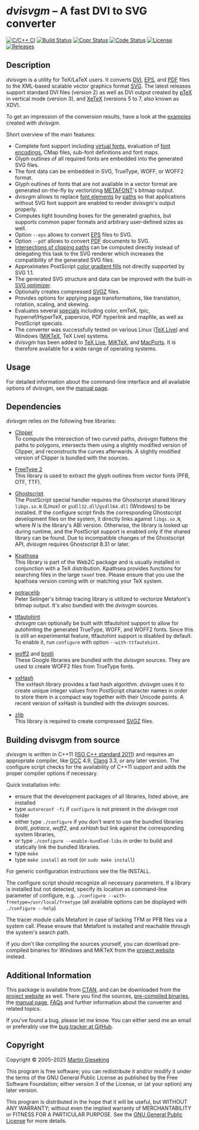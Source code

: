 _dvisvgm_ &ndash; A fast DVI to SVG converter
=============================================
[![C/C++ CI](https://github.com/mgieseki/dvisvgm/actions/workflows/c-cpp.yml/badge.svg)](https://github.com/mgieseki/dvisvgm/actions/workflows/c-cpp.yml)
[![Build Status](https://ci.appveyor.com/api/projects/status/0rbkw88js1on4g2u/branch/master?svg=true)](https://ci.appveyor.com/project/mgieseki/dvisvgm/branch/master)
[![Copr Status](https://copr.fedorainfracloud.org/coprs/mgieseki/dvisvgm/package/dvisvgm/status_image/last_build.png)](https://copr.fedorainfracloud.org/coprs/mgieseki/dvisvgm/package/dvisvgm)
[![Code Status](https://scan.coverity.com/projects/1099/badge.svg)](https://scan.coverity.com/projects/1099)
[![License](https://img.shields.io/:license-GPL%20v3+-blue.svg)](https://www.gnu.org/licenses/gpl-3.0.en.html)
[![Releases](https://img.shields.io/github/release/mgieseki/dvisvgm.svg)](https://github.com/mgieseki/dvisvgm/releases)

Description
-----------

_dvisvgm_ is a utility for TeX/LaTeX users. It converts
[DVI](https://en.wikipedia.org/wiki/Device_independent_file_format),
[EPS](https://en.wikipedia.org/wiki/Encapsulated_PostScript), and
[PDF](https://en.wikipedia.org/wiki/PDF) files to the
XML-based scalable vector graphics format [SVG](https://www.w3.org/TR/SVG).
The latest releases support standard DVI files (version 2) as well as DVI output
created by [pTeX](https://ctan.org/pkg/ptex) in vertical mode (version 3),
and [XeTeX](https://xetex.sourceforge.net) (versions 5 to 7, also known as XDV).

To get an impression of the conversion results, have a look at the
[examples](https://dvisvgm.de/Examples) created with _dvisvgm_.

Short overview of the main features:

* Complete font support including [virtual fonts](https://texfaq.org/FAQ-virtualfonts), evaluation of [font encodings](https://texfaq.org/FAQ-whatenc), CMap files, sub-font definitions and font maps.
* Glyph outlines of all required fonts are embedded into the generated SVG files.
* The font data can be embedded in SVG, TrueType, WOFF, or WOFF2 format.
* Glyph outlines of fonts that are not available in a vector format are generated on-the-fly by vectorizing [METAFONT](https://en.wikipedia.org/wiki/Metafont)'s bitmap output.
* _dvisvgm_ allows to replace [font elements](https://www.w3.org/TR/SVG/fonts.html) by [paths](https://www.w3.org/TR/SVG/paths.html) so that applications without SVG font support are enabled to render dvisvgm's output properly.
* Computes tight bounding boxes for the generated graphics, but supports common paper formats and arbitrary user-defined sizes as well.
* Option `--eps` allows to convert [EPS](https://en.wikipedia.org/wiki/Encapsulated_PostScript) files to SVG.
* Option `--pdf` allows to convert [PDF](https://en.wikipedia.org/wiki/PDF) documents to SVG.
* [Intersections of clipping paths](https://dvisvgm.de/Clipping) can be computed directly instead of delegating this task to the SVG renderer which increases the compatibility of the generated SVG files.
* Approximates PostScript [color gradient fills](https://dvisvgm.de/Gradients) not directly supported by SVG 1.1.
* The generated SVG structure and data can be improved with the built-in [SVG optimizer](https://dvisvgm.de/Manpage/#opt-optimize).
* Optionally creates compressed [SVGZ](https://en.wikipedia.org/wiki/Scalable_Vector_Graphics#Compression) files.
* Provides options for applying page transformations, like translation, rotation, scaling, and skewing.
* Evaluates several [specials](https://texfaq.org/FAQ-specials) including color, emTeX, tpic, hyperref/HyperTeX, papersize, PDF hyperlink and mapfile, as well as PostScript specials.
* The converter was successfully tested on various Linux ([TeX Live](https://www.tug.org/texlive)) and Windows ([MiKTeX](https://www.miktex.org), TeX Live) systems.
* _dvisvgm_ has been added to [TeX Live](https://www.tug.org/texlive), [MiKTeX](https://www.miktex.org), and [MacPorts](https://www.macports.org). It is therefore available for a wide range of operating systems.


Usage
-----
For detailed information about the command-line interface and all available
options of _dvisvgm_, see the [manual page](https://dvisvgm.de/Manpage).


Dependencies
------------

_dvisvgm_ relies on the following free libraries:

* [Clipper](https://www.angusj.com/delphi/clipper/documentation/Docs/Overview/_Body.htm)  
  To compute the intersection of two curved paths, _dvisvgm_ flattens the paths to
  polygons, intersects them using a slightly modified version of Clipper, and reconstructs
  the curves afterwards. A slightly modified version of Clipper is bundled with the sources.

* [FreeType 2](https://freetype.org)  
  This library is used to extract the glyph outlines from vector fonts (PFB, OTF, TTF).

* [Ghostscript](https://www.ghostscript.com)  
  The PostScript special handler requires the Ghostscript shared library `libgs.so.N` (Linux)
  or `gsdll32.dll`/`gsdll64.dll` (Windows) to be installed. If the configure script
  finds the corresponding Ghostscript development files on the system, it
  directly links against `libgs.so.N`, where _N_ is the library's ABI version.
  Otherwise, the library is looked up during runtime, and the PostScript support is
  enabled only if the shared library can be found. Due to incompatible changes of the
  Ghostscript API, _dvisvgm_ requires Ghostscript 8.31 or later.

* [Kpathsea](https://tug.org/kpathsea)  
  This library is part of the Web2C package and is usually installed in
  conjunction with a TeX distribution. Kpathsea provides functions for searching
  files in the large `texmf` tree. Please ensure that you use the kpathsea version
  coming with or matching your TeX system.

* [potracelib](https://potrace.sourceforge.net)  
  Peter Selinger's bitmap tracing library is utilized to vectorize Metafont's
  bitmap output. It's also bundled with the _dvisvgm_ sources.

* [ttfautohint](https://www.freetype.org/ttfautohint)  
  _dvisvgm_ can optionally be built with ttfautohint support to allow for autohinting the
  generated TrueType, WOFF, and WOFF2 fonts. Since this is still an experimental feature,
  ttfautohint support is disabled by default. To enable it, run `configure` with option
  `--with-ttfautohint`.

* [woff2](https://github.com/google/woff2) and [brotli](https://github.com/google/brotli)  
  These Google libraries are bundled with the _dvisvgm_ sources. They are used
  to create WOFF2 files from TrueType fonts.

* [xxHash](https://github.com/Cyan4973/xxHash)  
  The xxHash library provides a fast hash algorithm. _dvisvgm_ uses it to create
  unique integer values from PostScript character names in order to store them in
  a compact way together with their Unicode points. A recent version of xxHash is
  bundled with the _dvisvgm_ sources.

* [zlib](https://www.zlib.net)  
  This library is required to create compressed [SVGZ](https://en.wikipedia.org/wiki/Scalable_Vector_Graphics#Compression) files.


Building dvisvgm from source
----------------------------

_dvisvgm_ is written in C++11 ([ISO C++ standard 2011](https://www.iso.org/standard/83626.html))
and requires an appropriate compiler, like [GCC](https://gcc.gnu.org) 4.9, [Clang](https://clang.llvm.org) 3.3,
or any later version. The configure script checks for the availability of C++11 support and
adds the proper compiler options if necessary.

Quick installation info:

* ensure that the development packages of all libraries, listed above, are installed
* type `autoreconf -fi` if `configure` is not present in the _dvisvgm_ root folder
* either type `./configure` if you don't want to use the bundled libraries _brotli_, _potrace_, _woff2_, and _xxHash_ but link
against the corresponding system libraries,
* or type `./configure --enable-bundled-libs` in order to build and statically link the bundled libraries.
* type `make`
* type `make install` as root (or `sudo make install`)

For generic configuration instructions see the file INSTALL.

The configure script should recognize all necessary parameters.
If a library is installed but not detected, specify its location
as command-line parameter of configure, e.g.
`./configure --with-freetype=/usr/local/freetype`
(all available options can be displayed with `./configure --help`)

The tracer module calls Metafont in case of lacking TFM or PFB files
via a system call. Please ensure that Metafont is installed and
reachable through the system's search path.

If you don't like compiling the sources yourself, you can download
pre-compiled binaries for Windows and MiKTeX from the
[project website](https://dvisvgm.de) instead.


Additional Information
----------------------

This package is available from [CTAN](https://ctan.org/pkg/dvisvgm), and can be
downloaded from the [project website](https://dvisvgm.de) as well. There you find
the sources, [pre-compiled binaries](https://dvisvgm.de/Downloads), the
[manual page](https://dvisvgm.de/Manpage), [FAQs](https://dvisvgm.de/FAQ) and further
information about the converter and related topics.

If you've found a bug, please let me know. You can either send me an email or
preferably use the [bug tracker at GitHub](https://github.com/mgieseki/dvisvgm/issues).


Copyright
---------

Copyright &copy; 2005&ndash;2025 [Martin Gieseking](mailto:martin.gieseking@uos.de)

This program is free software; you can redistribute it and/or modify it under the terms
of the GNU General Public License as published by the Free Software Foundation; either
version 3 of the License, or (at your option) any later version.

This program is distributed in the hope that it will be useful, but WITHOUT ANY WARRANTY;
without even the implied warranty of MERCHANTABILITY or FITNESS FOR A PARTICULAR PURPOSE.
See the [GNU General Public License](https://www.gnu.org/licenses/gpl-3.0.en.html) for more
details.

